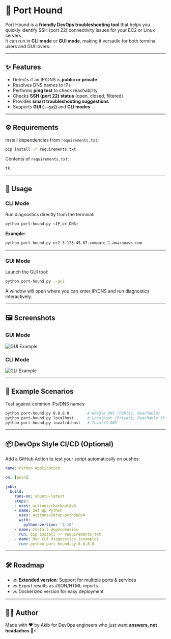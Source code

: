 # 🐾 Port Hound

Port Hound is a **friendly DevOps troubleshooting tool** that helps you quickly identify SSH (port 22) connectivity issues for your EC2 or Linux servers.  
It can run in **CLI mode** or **GUI mode**, making it versatile for both terminal users and GUI lovers.

---

## ✨ Features
- Detects if an IP/DNS is **public or private**
- Resolves DNS names to IPs
- Performs **ping test** to check reachability
- Checks **SSH (port 22) status** (open, closed, filtered)
- Provides **smart troubleshooting suggestions**
- Supports **GUI (`--gui`)** and **CLI modes**

---

## ⚙️ Requirements

Install dependencies from `requirements.txt`:

```bash
pip install -r requirements.txt
```

Contents of `requirements.txt`:
```
tk
```

---

## 🚀 Usage

### CLI Mode
Run diagnostics directly from the terminal:

```bash
python port-hound.py <IP_or_DNS>
```

**Example:**
```bash
python port-hound.py ec2-3-123-45-67.compute-1.amazonaws.com
```

---

### GUI Mode
Launch the GUI tool:

```bash
python port-hound.py --gui
```

A window will open where you can enter IP/DNS and run diagnostics interactively.

---

## 🖼️ Screenshots

### GUI Mode
![GUI Example](images/gui-example.png)

### CLI Mode
![CLI Example](images/cli-example.png)

---

## 🔧 Example Scenarios

Test against common IPs/DNS names:

```bash
python port-hound.py 8.8.8.8        # Google DNS (Public, Reachable)
python port-hound.py localhost      # Localhost (Private, Reachable if SSH running)
python port-hound.py invalid.host   # Invalid DNS
```

---

## 📦 DevOps Style CI/CD (Optional)

Add a GitHub Action to test your script automatically on pushes:

```yaml
name: Python Application

on: [push]

jobs:
  build:
    runs-on: ubuntu-latest
    steps:
    - uses: actions/checkout@v3
    - name: Set up Python
      uses: actions/setup-python@v4
      with:
        python-version: '3.10'
    - name: Install dependencies
      run: pip install -r requirements.txt
    - name: Run CLI diagnostics (example)
      run: python port-hound.py 8.8.8.8
```

---

## 🛠️ Roadmap

- 🔜 **Extended version**: Support for multiple ports & services  
- 🔜 Export results as JSON/HTML reports  
- 🔜 Dockerized version for easy deployment  

---

## 👨‍💻 Author
Made with ❤️ by Akib for DevOps engineers who just want **answers, not headaches** 🐧⚡

